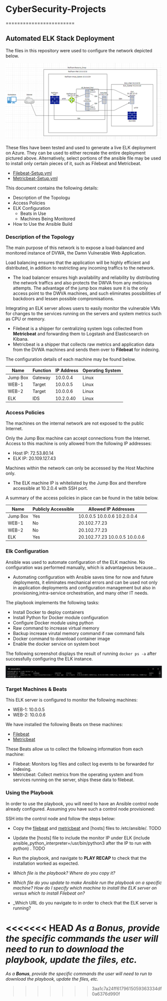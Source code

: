 # CyberSecurity-Projects
========================
## Automated ELK Stack Deployment

The files in this repository were used to configure the network depicted below.

![ELK Network Full Diagram](https://github.com/SimonZhang0122/CyberSecurity-Projects/blob/1df55059afeec943886ad88013bad61ab30ab8c9/ELK%20Network%20Map.png)

These files have been tested and used to generate a live ELK deployment on Azure. They can be used to either recreate the entire deployment pictured above. Alternatively, select portions of the ansible file may be used to install only certain pieces of it, such as Filebeat and Metricbeat.

  - [Filebeat-Setup.yml](https://github.com/SimonZhang0122/CyberSecurity-Projects/blob/9f7ea64a036eec7b0ab1b017842756e2bae28c67/Automated%20ELK%20Deployment/Filebeat-Playbook.yml)
  - [Metricbeat-Setup.yml](https://github.com/SimonZhang0122/CyberSecurity-Projects/blob/947c695a95dfec9401b6dad72a6c29df30d1c938/Automated%20ELK%20Deployment/Metricbeat-Setup.yml)

This document contains the following details:
- Description of the Topologu
- Access Policies
- ELK Configuration
  - Beats in Use
  - Machines Being Monitored
- How to Use the Ansible Build


### Description of the Topology

The main purpose of this network is to expose a load-balanced and monitored instance of DVWA, the Damn Vulnerable Web Application.

Load balancing ensures that the application will be highly efficient and distributed, in addition to restricting any incoming traffics to the network.
- The load balancer ensures high availability and reliability by distributing the network traffics and also protects the DWVA from any melicious attempts. The advantage of the jump box makes sure it is the only access point to the DWVA machines, and such eliminates possibilities of backdoors and lessen possible compromisations.

Integrating an ELK server allows users to easily monitor the vulnerable VMs for changes to the services running on the servers and system metrics such as CPU or memory.
- Filebeat is a shipper for centralizing system logs collected from __Metricbeat__ and forwarding them to Logstash and Elasticsearch on Kibana.
- Metricbeat is a shipper that collects raw metrics and application data from the DVWA machines and sends them over to __Filebeat__ for indexing.

The configuration details of each machine may be found below.

| Name     | Function | IP Address | Operating System |
|----------|----------|------------|------------------|
| Jump Box | Gateway  | 10.0.0.4   | Linux            |
| WEB-1    | Target   | 10.0.0.5   | Linux            |
| WEB-2    | Target   | 10.0.0.6   | Linux            |
| ELK      | IDS      | 10.2.0.40  | Linux            |

### Access Policies

The machines on the internal network are not exposed to the public Internet. 

Only the Jump Box machine can accept connections from the Internet. Access to this machine is only allowed from the following IP addresses:
- Host IP: 72.53.80.14
- ELK IP: 20.109.127.43

Machines within the network can only be accessed by the Host Machine only.
- The ELK machine IP is whitelisted by the Jump Box and therefore accessible at 10.2.0.4 with SSH port.

A summary of the access policies in place can be found in the table below.

| Name     | Publicly Accessible | Allowed IP Addresses           |
|----------|---------------------|--------------------------------|
| Jump Box | Yes                 |  10.0.0.5 10.0.0.6 10.2.0.0.4  |
| WEB-1    | No                  |           20.102.77.23         |
| WEB-2    | No                  |           20.102.77.23         |
| ELK      | Yes                 | 20.102.77.23 10.0.0.5 10.0.0.6 |

### Elk Configuration

Ansible was used to automate configuration of the ELK machine. No configuration was performed manually, which is advantageous because...
- Automating configuration with Ansible saves time for now and future deployments, it eliminates mechanical errors and can be used not only in application deployments and configuration management but also in provisioning,intra-service orchestration, and many other IT needs.

The playbook implements the following tasks:
- Install Docker to deploy containers
- Install Python for Docker module configuration
- Configure Docker module  using python
- Raw command to increase virtual memory
- Backup increase virutal memory command if raw command fails 
- Docker command to download container image
- Enable the docker service on system boot

The following screenshot displays the result of running `docker ps -a` after successfully configuring the ELK instance.

![ELK Container](https://github.com/SimonZhang0122/CyberSecurity-Projects/blob/963a0061bf02c96ebecf0b6c65ae6536f59a2d59/Automated%20ELK%20Deployment/ELK%20Container.png)

### Target Machines & Beats
This ELK server is configured to monitor the following machines:
- WEB-1: 10.0.0.5
- WEB-2: 10.0.0.6

We have installed the following Beats on these machines:
- [Filebeat](https://github.com/SimonZhang0122/CyberSecurity-Projects/blob/963a0061bf02c96ebecf0b6c65ae6536f59a2d59/Automated%20ELK%20Deployment/Filebeat-Setup.yml)
- [Metricbeat](https://github.com/SimonZhang0122/CyberSecurity-Projects/blob/963a0061bf02c96ebecf0b6c65ae6536f59a2d59/Automated%20ELK%20Deployment/Metricbeat-Setup.yml)

These Beats allow us to collect the following information from each machine:
- Filebeat: Monitors log files and collect log events to be forwarded for indexing.
- Metricbeat: Collect metrics from the operating system and from services running on the server, ships these data to filebeat.

### Using the Playbook
In order to use the playbook, you will need to have an Ansible control node already configured. Assuming you have such a control node provisioned: 

SSH into the control node and follow the steps below:
- Copy the [filebeat](https://github.com/SimonZhang0122/CyberSecurity-Projects/blob/963a0061bf02c96ebecf0b6c65ae6536f59a2d59/Automated%20ELK%20Deployment/Filebeat-Setup.yml)  and [metricbeat](https://github.com/SimonZhang0122/CyberSecurity-Projects/blob/963a0061bf02c96ebecf0b6c65ae6536f59a2d59/Automated%20ELK%20Deployment/Metricbeat-Setup.yml) and [hosts] files to /etc/ansible/. TODO
- Update the [hosts] file to include the monitor IP under ELK (include ansible_python_interpreter=/usr/bin/python3 after the IP to run with python) . TODO
- Run the playbook, and navigate to **PLAY RECAP** to check that the installation worked as expected.

- _Which file is the playbook? Where do you copy it?_
- _Which file do you update to make Ansible run the playbook on a specific machine? How do I specify which machine to install the ELK server on versus which to install Filebeat on?_
- _Which URL do you navigate to in order to check that the ELK server is running?

<<<<<<< HEAD
_As a **Bonus**, provide the specific commands the user will need to run to download the playbook, update the files, etc._
=======
_As a **Bonus**, provide the specific commands the user will need to run to download the playbook, update the files, etc._
>>>>>>> 3aa1c7a24ff6179615059363334df0a6376d990f
